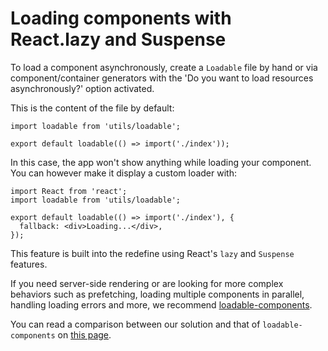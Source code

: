 # Loading components with React.lazy and Suspense

To load a component asynchronously, create a `Loadable` file by hand or via component/container generators with the 'Do you want to load resources asynchronously?' option activated.

This is the content of the file by default:

```JS
import loadable from 'utils/loadable';

export default loadable(() => import('./index'));
```

In this case, the app won't show anything while loading your component. You can however make it display a custom loader with:

```JS
import React from 'react';
import loadable from 'utils/loadable';

export default loadable(() => import('./index'), {
  fallback: <div>Loading...</div>,
});
```

This feature is built into the redefine using React's `lazy` and `Suspense` features.

If you need server-side rendering or are looking for more complex behaviors such as prefetching, loading multiple components in parallel, handling loading errors and more, we recommend  [loadable-components](https://github.com/smooth-code/loadable-components).

You can read a comparison between our solution and that of `loadable-components` on [this page](https://www.smooth-code.com/open-source/loadable-components/docs/loadable-vs-react-lazy/).
